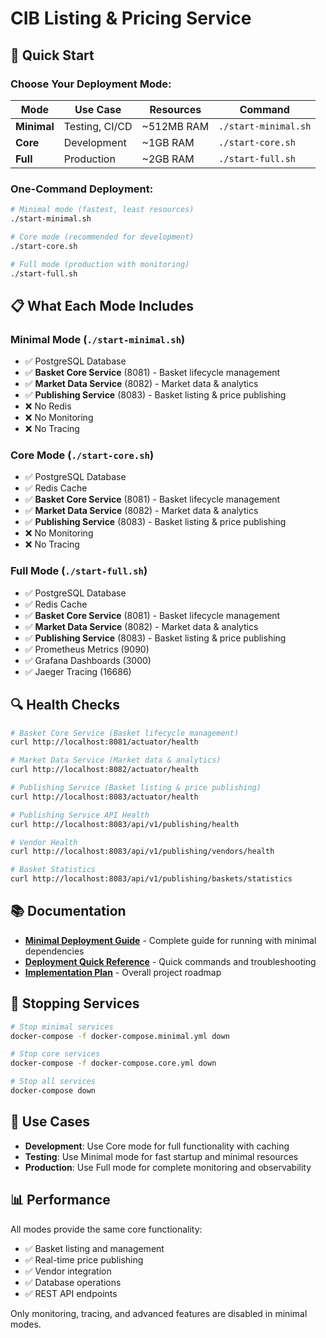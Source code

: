 # CIB Listing & Pricing Service

## 🚀 Quick Start

### **Choose Your Deployment Mode:**

| Mode | Use Case | Resources | Command |
|------|----------|-----------|---------|
| **Minimal** | Testing, CI/CD | ~512MB RAM | `./start-minimal.sh` |
| **Core** | Development | ~1GB RAM | `./start-core.sh` |
| **Full** | Production | ~2GB RAM | `./start-full.sh` |

### **One-Command Deployment:**

```bash
# Minimal mode (fastest, least resources)
./start-minimal.sh

# Core mode (recommended for development)
./start-core.sh

# Full mode (production with monitoring)
./start-full.sh
```

## 📋 What Each Mode Includes

### **Minimal Mode** (`./start-minimal.sh`)
- ✅ PostgreSQL Database
- ✅ **Basket Core Service** (8081) - Basket lifecycle management
- ✅ **Market Data Service** (8082) - Market data & analytics
- ✅ **Publishing Service** (8083) - Basket listing & price publishing
- ❌ No Redis
- ❌ No Monitoring
- ❌ No Tracing

### **Core Mode** (`./start-core.sh`)
- ✅ PostgreSQL Database
- ✅ Redis Cache
- ✅ **Basket Core Service** (8081) - Basket lifecycle management
- ✅ **Market Data Service** (8082) - Market data & analytics
- ✅ **Publishing Service** (8083) - Basket listing & price publishing
- ❌ No Monitoring
- ❌ No Tracing

### **Full Mode** (`./start-full.sh`)
- ✅ PostgreSQL Database
- ✅ Redis Cache
- ✅ **Basket Core Service** (8081) - Basket lifecycle management
- ✅ **Market Data Service** (8082) - Market data & analytics
- ✅ **Publishing Service** (8083) - Basket listing & price publishing
- ✅ Prometheus Metrics (9090)
- ✅ Grafana Dashboards (3000)
- ✅ Jaeger Tracing (16686)

## 🔍 Health Checks

```bash
# Basket Core Service (Basket lifecycle management)
curl http://localhost:8081/actuator/health

# Market Data Service (Market data & analytics)
curl http://localhost:8082/actuator/health

# Publishing Service (Basket listing & price publishing)
curl http://localhost:8083/actuator/health

# Publishing Service API Health
curl http://localhost:8083/api/v1/publishing/health

# Vendor Health
curl http://localhost:8083/api/v1/publishing/vendors/health

# Basket Statistics
curl http://localhost:8083/api/v1/publishing/baskets/statistics
```

## 📚 Documentation

- **[Minimal Deployment Guide](minimal-deployment-guide.md)** - Complete guide for running with minimal dependencies
- **[Deployment Quick Reference](deployment-quick-reference.md)** - Quick commands and troubleshooting
- **[Implementation Plan](implementation-plan.md)** - Overall project roadmap

## 🛑 Stopping Services

```bash
# Stop minimal services
docker-compose -f docker-compose.minimal.yml down

# Stop core services
docker-compose -f docker-compose.core.yml down

# Stop all services
docker-compose down
```

## 🎯 Use Cases

- **Development**: Use Core mode for full functionality with caching
- **Testing**: Use Minimal mode for fast startup and minimal resources
- **Production**: Use Full mode for complete monitoring and observability

## 📊 Performance

All modes provide the same core functionality:
- ✅ Basket listing and management
- ✅ Real-time price publishing
- ✅ Vendor integration
- ✅ Database operations
- ✅ REST API endpoints

Only monitoring, tracing, and advanced features are disabled in minimal modes.
